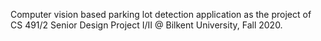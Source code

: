 Computer vision based parking lot detection application as the project of CS 491/2 Senior Design Project I/II @ Bilkent University, Fall 2020.
